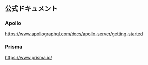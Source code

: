## 公式ドキュメント

### Apollo

https://www.apollographql.com/docs/apollo-server/getting-started

### Prisma

https://www.prisma.io/
